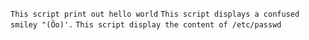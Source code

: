`This script print out hello world`
`This script displays a confused smiley "(Ôo)'.`
`This script display the content of /etc/passwd`
